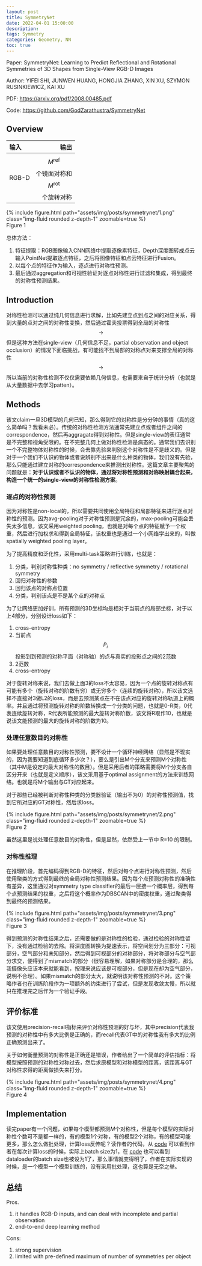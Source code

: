 ```yaml
---
layout: post
title: SymmetryNet
date: 2022-04-01 15:00:00
description: 
tags: Symmetry
categories: Geometry, NN
toc: true
---
```


Paper: SymmetryNet: Learning to Predict Reflectional and Rotational
Symmetries of 3D Shapes from Single-View RGB-D Images

Author: YIFEI SHI, JUNWEN HUANG, HONGJIA ZHANG, XIN XU, SZYMON RUSINKIEWICZ, KAI XU

PDF: <a href="https://arxiv.org/pdf/2008.00485.pdf">https://arxiv.org/pdf/2008.00485.pdf</a>

Code: <a href="https://github.com/GodZarathustra/SymmetryNet">https://github.com/GodZarathustra/SymmetryNet</a>

## Overview

| 输入 | 输出 |
| :------ | ------: |
| RGB-D | $$ M^{\text{ref}} $$ 个镜面对称和 $$ M^{\text{rot}} $$ 个旋转对称 |

<div class="row mt-3">
    <div class="col-sm mt-3 mt-md-0">
        {% include figure.html path="assets/img/posts/symmetrynet/1.png" class="img-fluid rounded z-depth-1" zoomable=true %}
    </div>
</div>
<div class="caption">
    Figure 1
</div>

总体方法：
1. 特征提取：RGB图像输入CNN网络中提取逐像素特征，Depth深度图转成点云输入PointNet提取逐点特征，之后将图像特征和点云特征进行Fusion。
2. 以每个点的特征作为输入，逐点进行对称性预测。
3. 最后通过aggregation和可视性验证对逐点对称性进行过滤和集成，得到最终的对称性预测结果。

## Introduction

对称性检测可以通过纯几何信息进行求解，比如先建立点到点之间的对应关系，得到大量的点对之间的对称性变换，然后通过霍夫投票得到全局的对称性 $$ \rightarrow $$ 但是这种方法在single-view（几何信息不足，partial observation and object occlusion）的情况下面临挑战，有可能找不到局部的对称点对来支撑全局的对称性 $$ \rightarrow $$ 所以当前的对称性检测不仅仅需要依赖几何信息，也需要来自于统计分析（也就是从大量数据中去学习patten）。

## Methods

该文claim一旦3D模型的几何已知，那么得到它的对称性是分分钟的事情（真的这么简单吗？我看未必）。传统的对称性检测方法通常先建立点或者组件之间的correspondence，然后再aggragate得到对称性。但是single-view的表征通常是不完整和视角受限的。在不完整几何上做对称性检测是病态的。通常我们去识别一个不完整物体对称性的时候，会去靠先验来判别这个对称性是不是歧义的。但是对于一个我们不认识的物体或者说辨别不出来是什么种类的物体，我们没有先验，那么只能通过建立对称的correspondence来推测出对称性。这篇文章主要聚焦的问题就是：**对于认识或者不认识的物体，通过将对称性预测和对称映射耦合起来，构造一个统一的single-view的对称性检测方案**。

### 逐点的对称性预测

因为对称性是non-local的，所以需要共同使用全局特征和局部特征来进行逐点对称性的预测。因为avg-pooling对于对称性预测是冗余的，max-pooling可能会丢失太多信息，该文采用weighted pooling，也就是对每个点的特征赋予一个权重，然后进行加权求和得到全局特征，该权重也是通过一个小网络学出来的，叫做spatially weighted pooling layer。

为了提高精度和泛化性，采用multi-task策略进行训练，也就是：
1. 分类，判别对称性种类：no symmetry / reflective symmetry / rotational symmetry
2. 回归对称性的参数
3. 回归该点的对称点位置
4. 分类，判别该点是不是某个点的对称点

为了让网络更加好训，所有预测的3D坐标均是相对于当前点的局部坐标，对于以上4部分，分别设计loss如下：
1. cross-entropy
2. 当前点 $$ P_i $$ 投影到到预测的对称平面（对称轴）的点与真实的投影点之间的2范数
3. 2范数
4. cross-entropy

对于旋转对称来说，我们去做上面3的loss不太容易，因为一个点的旋转对称点有可能有多个（旋转对称的阶数有穷）或无穷多个（连续的旋转对称），所以该文选择不直接对3做L2的loss，而是去预测某点在不在该点对应的旋转对称轨道上的概率。并且通过将预测旋转对称的阶数转换成一个分类的问题，也就是0-R类，0代表连续旋转对称，R代表所能预测的最大旋转对称阶数，该文将R取作10，也就是说该文能预测的最大的旋转对称的阶数为10。

### 处理任意数目的对称性
如果要处理任意数目的对称性预测，要不设计一个循环神经网络（显然是不现实的，因为我要知道到底循环多少次？），要么是引出M个分支来预测M个对称性（其中M是设定的最大对称性的数目）。但是采用后者的策略需要将M个分支各自区分开来（也就是定义顺序），该文采用基于optimal assignment的方法来训练网络。也就是将M个输出与GT对应起来。

对于那些已经被判断对称性种类的分类器验证（输出不为0）的对称性预测值，找到它所对应的GT对称性，然后求loss。

<div class="row mt-3">
    <div class="col-sm mt-3 mt-md-0">
        {% include figure.html path="assets/img/posts/symmetrynet/2.png" class="img-fluid rounded z-depth-1" zoomable=true %}
    </div>
</div>
<div class="caption">
    Figure 2
</div>

虽然这里是说处理任意数目的对称性，但是显然，依然受上一节中 R=10 的限制。

### 对称性推理

在推理阶段，首先编码得到RGB-D的特征，然后对每个点进行对称性预测，然后使用聚类的方式得到最终的全局对称性预测结果。因为每个点预测对称性的准确性有差异，这里通过对symmetry type classifier的最后一层接一个概率层，得到每个点预测结果的权重，之后将这个概率作为DBSCAN中的密度权重，通过聚类得到最终的预测结果。

<div class="row mt-3">
    <div class="col-sm mt-3 mt-md-0">
        {% include figure.html path="assets/img/posts/symmetrynet/3.png" class="img-fluid rounded z-depth-1" zoomable=true %}
    </div>
</div>
<div class="caption">
    Figure 3
</div>

得到预测的对称性结果之后，还需要做的是对称性的检验，通过检验的对称性留下，没有通过检验的去除。将深度图转换为提速表示，将空间划分为三部分：可视部分，空气部分和未知部分，然后得到可视部分的对称部分，将对称部分与空气部分求交，便得到了mismatch的部分（很容易理解，如果对称部分是合理的，那么我摄像头应该本来就能看到，按理来说应该是可视部分，但是现在却为空气部分，说明不合理）。如果mismatch的部分太大，就说明该对称性预测的不对。这个策略作者也在训练阶段作为一项额外的约束进行了尝试，但是发现收敛太慢，所以就只在推理完之后作为一个验证手段。


## 评价标准

该文使用precision-recall指标来评价对称性预测的好与坏，其中precision代表我预测的对称性中有多大比例是正确的，而recall代表GT中的对称性我有多大的比例正确预测出来了。

关于如何衡量预测的对称性是正确还是错误，作者给出了一个简单的评估指标：将模型按照预测的对称性对称过去，然后求原模型和对称模型的距离，该距离与GT对称性求得的距离做损失来打分。

<div class="row mt-3">
    <div class="col-sm mt-3 mt-md-0">
        {% include figure.html path="assets/img/posts/symmetrynet/4.png" class="img-fluid rounded z-depth-1" zoomable=true %}
    </div>
</div>
<div class="caption">
    Figure 4
</div>

## Implementation

读完paper有一个问题，如果每个模型都预测$M$个对称性，但是每个模型的实际对称性个数可不是都一样的，有的模型1个对称，有的模型2个对称，有的模型可能更多，那么怎么做批处理，计算loss反传呢？读作者的代码，从 <a href=https://github1s.com/GodZarathustra/SymmetryNet/blob/HEAD/lib/loss.py#L10-L11>code</a> 可以看到作者在每次计算loss的时候，实际上batch size为1，在 <a href=https://github1s.com/GodZarathustra/SymmetryNet/blob/HEAD/tools/train_shapenet.py#L81-L82>code</a> 也可以看到dataloader的batch size也被设为1了，那么事情就变得明了，作者在实际实现的时候，是一个模型一个模型训练的，没有采用批处理，这也算是无奈之举。

## 总结

Pros.
1. it handles RGB-D inputs, and can deal with incomplete and partial observation
2. end-to-end deep learning method
   
Cons:
1. strong supervision
2. limited with pre-defined maximum of number of symmetries per object